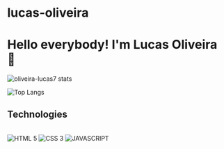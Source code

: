 # lucas-oliveira

# Hello everybody! I'm Lucas Oliveira 👋




![oliveira-lucas7 stats](https://github-readme-stats.vercel.app/api?username=oliveira-lucas&show_icons=true&theme=transparent&bg_color=0000&text_color=ffff)

![Top Langs](https://github-readme-stats.vercel.app/api/top-langs/?username=oliveira-lucas7&layout=compact&bg_color=0000&text_color=ffff)


## Technologies

<div style="display: inline_block"> <br>

<img aling="center" alt="HTML 5" src="https://img.shields.io/badge/HTML5-E34F26?style=for-the-badge&logo=html5&logoColor=white">
<img aling="center" alt="CSS 3" src="https://img.shields.io/badge/CSS3-1572B6?style=for-the-badge&logo=css3&logoColor=white">
<img aling="center" alt="JAVASCRIPT" src="https://img.shields.io/badge/JavaScript-323330?style=for-the-badge&logo=javascript&logoColor=F7DF1E">

